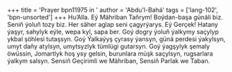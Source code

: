 +++
title = 'Prayer bpn11975 in '
author = 'Abdu'l-Bahá'
tags = ['lang-102', 'bpn-unsorted']
+++
Hu’Alla.
    Eý Mähriban Taňrym! Boýdan-başa günäli biz. Seniň ýoluň tozy biz. Her säher aglap seni çagyrýarys.
   Eý Gerçek! Hatany ýaşyr, sahylyk eýle, wepa kyl, sapa ber. Goý dogry ýoluň ýalkymy saçylyp ykbal şöhlesi tutaşsyn. Goý Ýalkaýyş çyrasy ýansyn, günä perdesi ýakylsyn, umyt daňy atylsyn, umytsyzlyk tümlügi gutarsyn. Goý ýagşylyk şemaly öwüssin, Jomartlyk hoş ysy gelsin, burunlara müşk saçylsyn, rugsarlara ýalkym salsyn. Sensiň Geçirimli we Mähriban, Sensiň Parlak we Taban.
